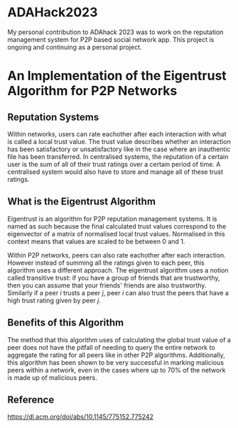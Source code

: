 # ADAHack2023
My personal contribution to ADAhack 2023 was to work on the reputation management system for P2P based social network app. This project is ongoing and continuing as a personal project.

# An Implementation of the Eigentrust Algorithm for P2P Networks
## Reputation Systems
Within networks, users can rate eachother after each interaction with what is called a local trust value. The trust value describes whether an interaction has been satisfactory or unsatisfactory like in the case where an inauthentic file has been transferred. In centralised systems, the reputation of a certain user is the sum of all of their trust ratings over a certain period of time. A centralised system would also have to store and manage all of these trust ratings.

## What is the Eigentrust Algorithm
Eigentrust is an algorithm for P2P reputation management systems. It is named as such because the final calculated trust values correspond to the eigenvector of a matrix of normalised local trust values. Normalised in this context means that values are scaled to be between 0 and 1.

Within P2P networks, peers can also rate eachother after each interaction. However instead of summing all the ratings given to each peer, this algorithm uses a different approach. The eigentrust algorithm uses a notion called transitive trust: if you have a group of friends that are trustworthy, then you can assume that your friends' friends are also trustworthy. Similarly if a peer *i* trusts a peer *j*, peer *i* can also trust the peers that have a high trust rating given by peer *j*. 

## Benefits of this Algorithm
The method that this algorithm uses of calculating the global trust value of a peer does not have the pitfall of needing to query the entire network to aggregate the rating for all peers like in other P2P algorithms. Additionally, this algorithm has been shown to be very successful in marking malicious peers within a network, even in the cases where up to 70% of the network is made up of malicious peers.

## Reference
https://dl.acm.org/doi/abs/10.1145/775152.775242
